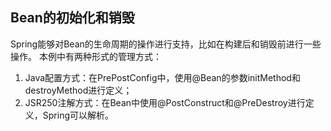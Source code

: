 ## Bean的初始化和销毁
Spring能够对Bean的生命周期的操作进行支持，比如在构建后和销毁前进行一些操作。
本例中有两种形式的管理方式：
1. Java配置方式：在PrePostConfig中，使用@Bean的参数initMethod和destroyMethod进行定义；
2. JSR250注解方式：在Bean中使用@PostConstruct和@PreDestroy进行定义，Spring可以解析。